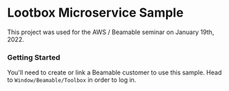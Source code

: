 # Lootbox Microservice Sample
This project was used for the AWS / Beamable seminar on January 19th, 2022. 

### Getting Started
You'll need to create or link a Beamable customer to use this sample. Head to `Window/Beamable/Toolbox` in order to log in. 